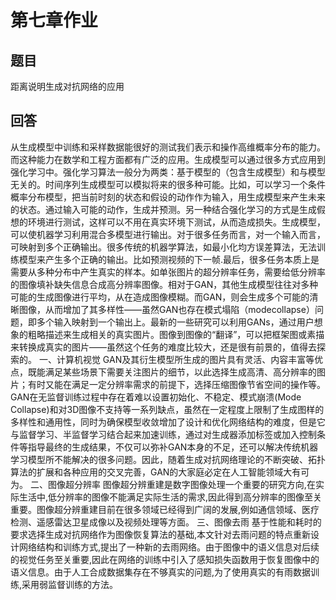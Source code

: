 # 第七章作业

## 题目

距离说明生成对抗网络的应用

## 回答

从生成模型中训练和采样数据能很好的测试我们表示和操作高维概率分布的能力。而这种能力在数学和工程方面都有广泛的应用。生成模型可以通过很多方式应用到强化学习中。强化学习算法一般分为两类：基于模型的（包含生成模型）和与模型无关的。时间序列生成模型可以模拟将来的很多种可能。比如，可以学习一个条件概率分布模型，把当前时刻的状态和假设的动作作为输入，用生成模型来产生未来的状态。通过输入可能的动作，生成并预测。另一种结合强化学习的方式是生成假想的环境进行测试，这样可以不用在真实环境下测试，从而造成损失。生成模型，可以使机器学习利用混合多模型进行输出。对于很多任务而言，对一个输入而言，可映射到多个正确输出。很多传统的机器学算法，如最小化均方误差算法，无法训练模型来产生多个正确的输出。比如预测视频的下一帧.最后，很多任务本质上是需要从多种分布中产生真实的样本。如单张图片的超分辨率任务，需要给低分辨率的图像填补缺失信息合成高分辨率图像。相对于GAN，其他生成模型往往对多种可能的生成图像进行平均，从在造成图像模糊。而GAN，则会生成多个可能的清晰图像，从而增加了其多样性——虽然GAN也存在模式塌陷（modecollapse）问题，即多个输入映射到一个输出上。最新的一些研究可以利用GANs，通过用户想象的粗略描述来生成相关的真实图片。图像到图像的“翻译”，可以把框架图或素描来转换成真实的图片——虽然这个任务的难度比较大，还是很有前景的，值得去探索的。
一、计算机视觉
GAN及其衍生模型所生成的图片具有灵活、内容丰富等优点，既能满足某些场景下需要关注图片的细节，以此选择生成高清、高分辨率的图片；有时又能在满足一定分辨率需求的前提下，选择压缩图像节省空间的操作等。GAN在无监督训练过程中存在着难以设置初始化、不稳定、模式崩溃(Mode Collapse)和对3D图像不支持等一系列缺点，虽然在一定程度上限制了生成图样的多样性和通用性，同时为确保模型收敛增加了设计和优化网络结构的难度，但是它与监督学习、半监督学习结合起来加速训练，通过对生成器添加标签或加入控制条件等指导最终的生成结果，不仅可以弥补GAN本身的不足，还可以解决传统机器学习模型所不能解决的很多问题。因此，随着生成对抗网络理论的不断突破、拓扑算法的扩展和各种应用的交叉完善，GAN的大家庭必定在人工智能领域大有可为。
二、图像超分辨率
图像超分辨重建是数字图像处理一个重要的研究方向,在实际生活中,低分辨率的图像不能满足实际生活的需求,因此得到高分辨率的图像至关重要。图像超分辨重建目前在很多领域已经得到广阔的发展,例如通信领域、医疗检测、遥感雷达卫星成像以及视频处理等方面。
三、图像去雨
基于性能和耗时的要求选择生成对抗网络作为图像恢复算法的基础,本文针对去雨问题的特点重新设计网络结构和训练方式,提出了一种新的去雨网络。由于图像中的语义信息对后续的视觉任务至关重要,因此在网络的训练中引入了感知损失函数用于恢复图像中的语义信息。由于人工合成数据集存在不够真实的问题,为了使用真实的有雨数据训练,采用弱监督训练的方法。
